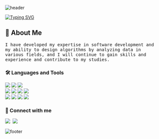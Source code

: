 ![header](https://capsule-render.vercel.app/api?type=waving&&color=gradient&height=100&section=header&fontSize=90)

[![Typing SVG](https://readme-typing-svg.demolab.com?font=Redressed&size=40&duration=4000&pause=2000&color=B39DDB&random=false&width=435&lines=welcome+to+hyeondong+Github)](https://git.io/typing-svg)

<h2 align="left"> 🚀 About Me</h2>
<p align="left">
  <samp>I have developed my expertise in software development and my ability to design algorithms by analyzing data in various fields, and I will continue to gain skills and experience and contribute to my studies.
  </samp>
</p>

<h3 align="left"> 🛠 Languages and Tools</h3>
<p align="left">
  <img src="https://img.shields.io/badge/Visual Studio-5C2D91?style=flat-square&logo=visual-studio&logoColor=white">
  <img src="https://img.shields.io/badge/MySQL-4479A1?style=flat-square&logo=MySQL&logoColor=white">
  <img src="https://img.shields.io/badge/JQuery-0769AD?style=flat-square&logo=jquery&logoColor=white"></a>&nbsp <br>
  <img src="https://img.shields.io/badge/HTML5-E34F26?style=flat-square&logo=HTML5&logoColor=white">
  <img src="https://img.shields.io/badge/CSS3-1572B6?style=flat-square&logo=CSS3&logoColor=white">
  <img src="https://img.shields.io/badge/JavaScript-F7DF1E?style=flat-square&logo=JavaScript&logoColor=white">
  <img src="https://img.shields.io/badge/Eclipse-IDE-2C2255?style=flat-square&logo=Eclipse-IDE&logoColor=white"></a>&nbsp <br>
  <img src="https://img.shields.io/badge/python-3776AB?style=flat-square&logo=python&logoColor=white">
  <img src="https://img.shields.io/badge/macOS-000000?style=flat-square&logo=macOS&logoColor=white">
  <img src="https://img.shields.io/badge/Linux-FCC624?style=flat-square&logo=Linux&logoColor=white">
  <img src="https://img.shields.io/badge/-Raspberry%20Pi-C51A4A?style=flat-square&logo=Raspberry-Pi&logoColor=white">
</p>

<h3 align="left"> 💌 Connect with me</h3>
<p align="left">
  <a href="https://open.kakao.com/me/karylyuu"><img src="https://img.shields.io/badge/Kakao-FFCD00?style=flat-square&logo=kakaotalk&logoColor=black&link=https://open.kakao.com/me/karylyuu"/></a>&nbsp
  <a href="mailto:hyunseo7371@gmail.com"><img src="https://img.shields.io/badge/Gmail-EA4335?style=flat-square&logo=Gmail&logoColor=white"></a>
</p>

![footer](https://capsule-render.vercel.app/api?type=waving&&color=gradient&height=100&section=footer&fontSize=90)
